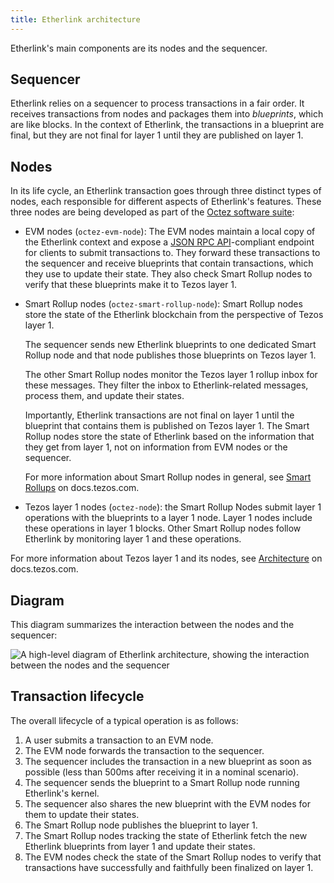 ```yaml
---
title: Etherlink architecture
---
```


Etherlink's main components are its nodes and the sequencer.

## Sequencer

Etherlink relies on a sequencer to process transactions in a fair order.
It receives transactions from nodes and packages them into _blueprints_, which are like blocks.
In the context of Etherlink, the transactions in a blueprint are final, but they are not final for layer 1 until they are published on layer 1.

## Nodes

In its life cycle, an Etherlink transaction goes through three distinct types of nodes, each responsible for different aspects of Etherlink's features.
These three nodes are being developed as part of the [Octez software suite](https://tezos.gitlab.io/introduction/tezos.html):

- EVM nodes (`octez-evm-node`): The EVM nodes maintain a local copy of the Etherlink context and expose a [JSON RPC API](https://ethereum.org/en/developers/docs/apis/json-rpc/)-compliant endpoint for clients to submit transactions to.
They forward these transactions to the sequencer and receive blueprints that contain transactions, which they use to update their state.
They also check Smart Rollup nodes to verify that these blueprints make it to Tezos layer 1.
- Smart Rollup nodes (`octez-smart-rollup-node`): Smart Rollup nodes store the state of the Etherlink blockchain from the perspective of Tezos layer 1.

  The sequencer sends new Etherlink blueprints to one dedicated Smart Rollup node and that node publishes those blueprints on Tezos layer 1.

  The other Smart Rollup nodes monitor the Tezos layer 1 rollup inbox for these messages.
  They filter the inbox to Etherlink-related messages, process them, and update their states.

  Importantly, Etherlink transactions are not final on layer 1 until the blueprint that contains them is published on Tezos layer 1.
  The Smart Rollup nodes store the state of Etherlink based on the information that they get from layer 1, not on information from EVM nodes or the sequencer.

  For more information about Smart Rollup nodes in general, see [Smart Rollups](https://docs.tezos.com/architecture/smart-rollups) on docs.tezos.com.
- Tezos layer 1 nodes (`octez-node`): the Smart Rollup Nodes submit layer 1 operations with the blueprints to a layer 1 node.
Layer 1 nodes include these operations in layer 1 blocks.
Other Smart Rollup nodes follow Etherlink by monitoring layer 1 and these operations.

For more information about Tezos layer 1 and its nodes, see [Architecture](https://docs.tezos.com/architecture) on docs.tezos.com.

## Diagram

This diagram summarizes the interaction between the nodes and the sequencer:

![A high-level diagram of Etherlink architecture, showing the interaction between the nodes and the sequencer](/img/architecture.png)

## Transaction lifecycle

The overall lifecycle of a typical operation is as follows:

1. A user submits a transaction to an EVM node.
1. The EVM node forwards the transaction to the sequencer.
1. The sequencer includes the transaction in a new blueprint as soon as possible (less than 500ms after receiving it in a nominal scenario).
1. The sequencer sends the blueprint to a Smart Rollup node running Etherlink's kernel.
1. The sequencer also shares the new blueprint with the EVM nodes for them to update their states.
1. The Smart Rollup node publishes the blueprint to layer 1.
1. The Smart Rollup nodes tracking the state of Etherlink fetch the new Etherlink blueprints from layer 1 and update their states.
1. The EVM nodes check the state of the Smart Rollup nodes to verify that transactions have successfully and faithfully been finalized on layer 1.
